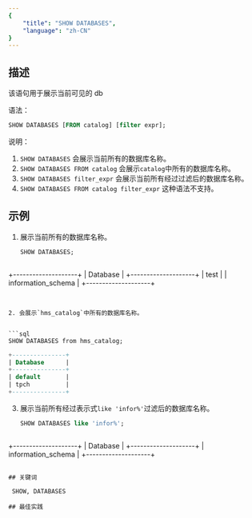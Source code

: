 ```yaml
---
{
    "title": "SHOW DATABASES",
    "language": "zh-CN"
}
---
```


<!--
Licensed to the Apache Software Foundation (ASF) under one
or more contributor license agreements.  See the NOTICE file
distributed with this work for additional information
regarding copyright ownership.  The ASF licenses this file
to you under the Apache License, Version 2.0 (the
"License"); you may not use this file except in compliance
with the License.  You may obtain a copy of the License at

  http://www.apache.org/licenses/LICENSE-2.0

Unless required by applicable law or agreed to in writing,
software distributed under the License is distributed on an
"AS IS" BASIS, WITHOUT WARRANTIES OR CONDITIONS OF ANY
KIND, either express or implied.  See the License for the
specific language governing permissions and limitations
under the License.
-->



## 描述

该语句用于展示当前可见的 db

语法：

```sql
SHOW DATABASES [FROM catalog] [filter expr];
```


说明：
1. `SHOW DATABASES` 会展示当前所有的数据库名称。
2. `SHOW DATABASES FROM catalog` 会展示`catalog`中所有的数据库名称。
3. `SHOW DATABASES filter_expr` 会展示当前所有经过过滤后的数据库名称。
4. `SHOW DATABASES FROM catalog filter_expr` 这种语法不支持。


## 示例
1. 展示当前所有的数据库名称。


   ```sql
   SHOW DATABASES;
   ```

   ```
  +--------------------+
  | Database           |
  +--------------------+
  | test               |
  | information_schema |
  +--------------------+
   ```


2. 会展示`hms_catalog`中所有的数据库名称。


   ```sql
   SHOW DATABASES from hms_catalog;
   ```

   ```sql
  +---------------+
  | Database      |
  +---------------+
  | default       |
  | tpch          |
  +---------------+
   ```


3. 展示当前所有经过表示式`like 'infor%'`过滤后的数据库名称。

   ```sql
   SHOW DATABASES like 'infor%';
   ```

   ```
  +--------------------+
  | Database           |
  +--------------------+
  | information_schema |
  +--------------------+
   ```

## 关键词

    SHOW, DATABASES

## 最佳实践

